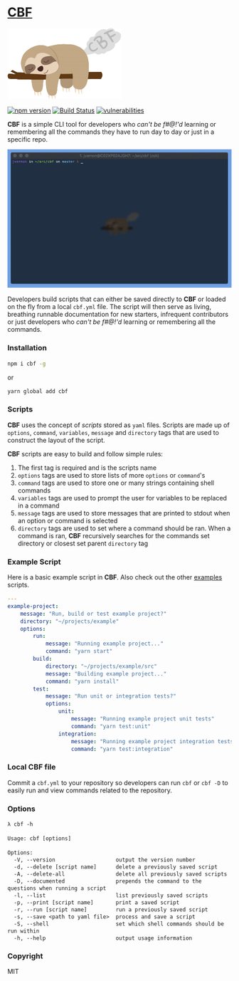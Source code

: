 # [CBF](https://joshuatvernon.github.io/cbf-site/)

![cbf sloth](images/sloth.png)

[![npm version](https://badge.fury.io/js/cbf.svg)](https://badge.fury.io/js/cbf) [![Build Status](https://travis-ci.com/joshuatvernon/cbf.svg?branch=master)](https://travis-ci.com/joshuatvernon/cbf) [![vulnerabilities](https://snyk.io/test/github/joshuatvernon/cbf/badge.svg)](https://snyk.io/test/github/joshuatvernon/cbf)

__CBF__ is a simple CLI tool for developers who _can't be f#@!'d_ learning or remembering all the commands they have to run day to day or just in a specific repo.

![demo](images/demo.gif)

Developers build scripts that can either be saved directly to __CBF__ or loaded on the fly from a local `cbf.yml` file. The script will then serve as living, breathing runnable documentation for new starters, infrequent contributors or just developers who _can't be f#@!'d_ learning or remembering all the commands.

### Installation

```sh
npm i cbf -g
```
or
```sh
yarn global add cbf
```

### Scripts

__CBF__ uses the concept of _scripts_ stored as `yaml` files. Scripts are made up of `options`, `command`, `variables`, `message` and `directory` tags that are used to construct the layout of the script.

__CBF__ scripts are easy to build and follow simple rules:
1. The first tag is required and is the scripts name
2. `options` tags are used to store lists of more `options` or `command`'s
3. `command` tags are used to store one or many strings containing shell commands
4. `variables` tags are used to prompt the user for variables to be replaced in a command 
5. `message` tags are used to store messages that are printed to stdout when an option or command is selected
6. `directory` tags are used to set where a command should be ran. When a command is ran, __CBF__ recursively searches for the commands set directory or closest set parent `directory` tag

### Example Script

Here is a basic example script in __CBF__. Also check out the other [examples](./examples) scripts.

```yml
---
example-project:
    message: "Run, build or test example project?"
    directory: "~/projects/example"
    options:
        run:
            message: "Running example project..."
            command: "yarn start"
        build:
            directory: "~/projects/example/src"
            message: "Building example project..."
            command: "yarn install"
        test:
            message: "Run unit or integration tests?"
            options:
                unit:
                    message: "Running example project unit tests"
                    command: "yarn test:unit"
                integration:
                    message: "Running example project integration tests"
                    command: "yarn test:integration"
```

### Local CBF file

Commit a `cbf.yml` to your repository so developers can run `cbf` or `cbf -D` to easily run and view commands related to the repository.

### Options

```
λ cbf -h

Usage: cbf [options]

Options:
  -V, --version                   output the version number
  -d, --delete [script name]      delete a previously saved script
  -A, --delete-all                delete all previously saved scripts
  -D, --documented                prepends the command to the questions when running a script
  -l, --list                      list previously saved scripts
  -p, --print [script name]       print a saved script
  -r, --run [script name]         run a previously saved script
  -s, --save <path to yaml file>  process and save a script
  -S, --shell                     set which shell commands should be run within
  -h, --help                      output usage information
```

### Copyright
MIT
